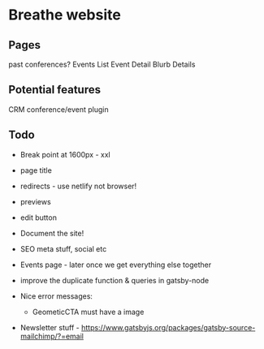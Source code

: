 # Breathe website


## Pages
past conferences?
Events List
Event Detail
    Blurb
    Details




## Potential features

CRM
conference/event plugin


## Todo
* Break point at 1600px - xxl
* page title
* redirects - use netlify not browser!
* previews
* edit button
* Document the site!

* SEO meta stuff, social etc
* Events page - later once we get everything else together
* improve the duplicate function & queries in gatsby-node
* Nice error messages:
    * GeometicCTA must have a image
* Newsletter stuff - https://www.gatsbyjs.org/packages/gatsby-source-mailchimp/?=email
